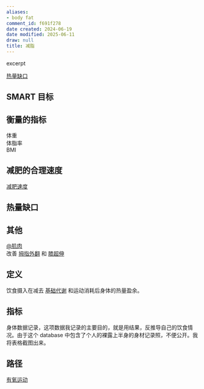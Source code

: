 ```yaml
---
aliases:
- body fat
comment_id: f691f278
date created: 2024-06-19
date modified: 2025-06-11
draw: null
title: 减脂
---
```

excerpt

<!-- more -->

[热量缺口](热量缺口.md)

<!-- more -->

## SMART 目标

## 衡量的指标

体重  
体脂率  
BMI

## 减肥的合理速度

[减肥速度](减肥速度.md)

## 热量缺口

## 其他

[@肌肉](@肌肉.md)  
改善 [拇指外翻](拇指外翻.md) 和 [膝超伸](膝超伸.md)

## 定义

饮食摄入在减去 [基础代谢](基础代谢.md) 和运动消耗后身体的热量盈余。

## 指标

身体数据记录，这项数据我记录的主要目的，就是用结果，反推导自己的饮食情况。由于这个 database 中包含了个人的裸露上半身的身材记录照，不便公开。我将表格截图出来。

## 路径

[有氧运动](有氧运动.md)
